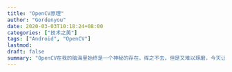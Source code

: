 ```yaml
---
title: "OpenCV原理"
author: "Gordenyou"
date: 2020-03-03T10:18:24+08:00
categories: ["技术之美"]
tags: ["Android", "OpenCV"]
lastmod: 
draft: false
summary: "OpenCV在我的脑海里始终是一个神秘的存在，挥之不去，但是又难以琢磨，今天让我们揭开它‘犹把琵琶半遮面’的面纱。"
---
```


